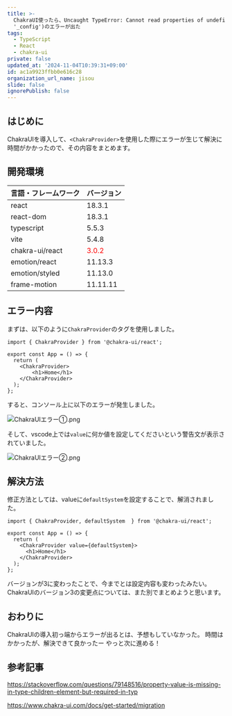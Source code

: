 ```yaml
---
title: >-
  ChakraUI使ったら、Uncaught TypeError: Cannot read properties of undefined (reading
  '_config')のエラーが出た
tags:
  - TypeScript
  - React
  - chakra-ui
private: false
updated_at: '2024-11-04T10:39:31+09:00'
id: ac1a9923ffbb0e616c28
organization_url_name: jisou
slide: false
ignorePublish: false
---
```

## はじめに
ChakraUIを導入して、`<ChakraProvider>`を使用した際にエラーが生じて解決に時間がかかったので、その内容をまとめます。

## 開発環境
| 言語・フレームワーク   | バージョン |
| ------------------  | ---------- |
| react               | 18.3.1     |
| react-dom           | 18.3.1     |
| typescript          | 5.5.3      |
| vite                | 5.4.8      |
| chakra-ui/react     | <font color="red">3.0.2</font>      |
| emotion/react       | 11.13.3    |
| emotion/styled      | 11.13.0    |
| frame-motion        | 11.11.11   |

## エラー内容
まずは、以下のように`ChakraProvider`のタグを使用しました。
```react:<font color="red">【修正前】</font>App.tsx
import { ChakraProvider } from '@chakra-ui/react';

export const App = () => {
  return (
    <ChakraProvider>
        <h1>Home</h1>
    </ChakraProvider>
  );
};
```
すると、コンソール上に以下のエラーが発生しました。

![ChakraUIエラー①.png](https://qiita-image-store.s3.ap-northeast-1.amazonaws.com/0/3851095/b9e1bfdd-ad9b-597c-12b2-4843bfcf0da9.png)

そして、vscode上では`value`に何か値を設定してくださいという警告文が表示されていました。

![ChakraUIエラー②.png](https://qiita-image-store.s3.ap-northeast-1.amazonaws.com/0/3851095/6e85f89e-40c6-125a-0471-c6cb609a0952.png)

## 解決方法
修正方法としては、valueに`defaultSystem`を設定することで、解消されました。
```react:<font color="blue">【修正後】</font>App.tsx
import { ChakraProvider, defaultSystem  } from '@chakra-ui/react';

export const App = () => {
  return (
    <ChakraProvider value={defaultSystem}>
      <h1>Home</h1>
    </ChakraProvider>
  );
};
```
バージョンが3に変わったことで、今までとは設定内容も変わったみたい。
ChakraUIのバージョン3の変更点については、また別でまとめようと思います。

## おわりに
ChakraUIの導入初っ端からエラーが出るとは、予想もしていなかった。
時間はかかったが、解決できて良かったー
やっと次に進める！


## 参考記事

https://stackoverflow.com/questions/79148516/property-value-is-missing-in-type-children-element-but-required-in-typ

https://www.chakra-ui.com/docs/get-started/migration

